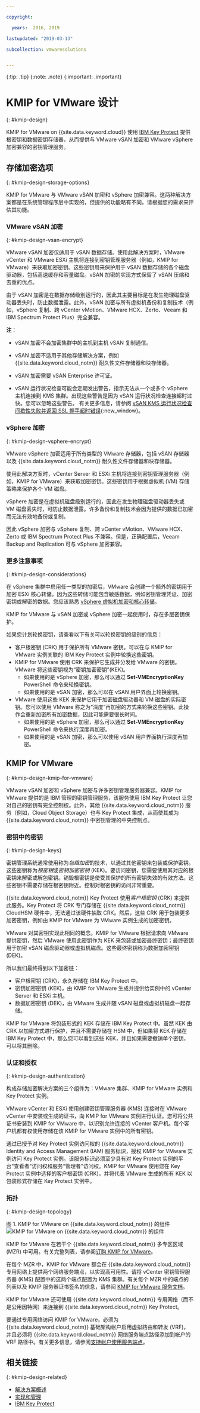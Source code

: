 ```yaml
---

copyright:

  years:  2016, 2019

lastupdated: "2019-03-13"

subcollection: vmwaresolutions


---
```


{:tip: .tip}
{:note: .note}
{:important: .important}

# KMIP for VMware 设计
{: #kmip-design}

KMIP for VMware on {{site.data.keyword.cloud}} 使用 [IBM Key Protect](/docs/services/key-protect?topic=key-protect-getting-started-tutorial) 提供根密钥和数据密钥存储器，从而提供与 VMware vSAN 加密和 VMware vSphere 加密兼容的密钥管理服务。

## 存储加密选项
{: #kmip-design-storage-options}

KMIP for VMware 与 VMware vSAN 加密和 vSphere 加密兼容。这两种解决方案都是在系统管理程序层中实现的，但提供的功能略有不同。请根据您的需求来评估其功能。

### VMware vSAN 加密
{: #kmip-design-vsan-encrypt}

VMware vSAN 加密仅适用于 vSAN 数据存储。使用此解决方案时，VMware vCenter 和 VMware ESXi 主机将连接到密钥管理服务器（例如，KMIP for VMware）来获取加密密钥。这些密钥用来保护用于 vSAN 数据存储的各个磁盘驱动器，包括高速缓存和容量磁盘。vSAN 加密的实现方式保留了 vSAN 压缩和去重的优点。

由于 vSAN 加密是在数据存储级别运行的，因此其主要目标是在发生物理磁盘驱动器丢失时，防止数据泄露。此外，vSAN 加密与所有虚拟机备份和复制技术（例如，vSphere 复制、跨 vCenter vMotion、VMware HCX、Zerto、Veeam 和 IBM Spectrum Protect Plus）完全兼容。

**注**：
* vSAN 加密不会加密集群中的主机到主机 vSAN 复制通信。
* vSAN 加密不适用于其他存储解决方案，例如 {{site.data.keyword.cloud_notm}} 耐久性文件存储器和块存储器。
* vSAN 加密需要 vSAN Enterprise 许可证。

* vSAN 运行状况检查可能会定期发出警告，指示无法从一个或多个 vSphere 主机连接到 KMS 集群。出现这些警告是因为 vSAN 运行状况检查连接超时过快。您可以忽略这些警告。
有关更多信息，请参阅 [vSAN KMS 运行状况检查间歇性失败并返回 SSL 握手超时错误](https://kb.vmware.com/s/article/67115){:new_window}。

### vSphere 加密
{: #kmip-design-vsphere-encrypt}

VMware vSphere 加密适用于所有类型的 VMware 存储器，包括 vSAN 存储器以及 {{site.data.keyword.cloud_notm}} 耐久性文件存储器和块存储器。

使用此解决方案时，vCenter Server 和 ESXi 主机将连接到密钥管理服务器（例如，KMIP for VMware）来获取加密密钥。这些密钥用于根据虚拟机 (VM) 存储策略来保护各个 VM 磁盘。

vSphere 加密是在虚拟机磁盘级别运行的，因此在发生物理磁盘驱动器丢失或 VM 磁盘丢失时，可防止数据泄露。许多备份和复制技术会因为提供的数据已加密而无法有效地备份或复制。

因此 vSphere 加密与 vSphere 复制、跨 vCenter vMotion、VMware HCX、Zerto 或 IBM Spectrum Protect Plus 不兼容。但是，正确配置后，Veeam Backup and Replication 可与 vSphere 加密兼容。

### 更多注意事项
{: #kmip-design-considerations}

在 vSphere 集群中启用任一类型的加密后，VMware 会创建一个额外的密钥用于加密 ESXi 核心转储，因为这些转储可能包含敏感数据，例如密钥管理凭证、加密密钥或解密的数据。您应该熟悉 [vSphere 虚拟机加密和核心转储](https://docs.vmware.com/en/VMware-vSphere/6.5/com.vmware.vsphere.security.doc/GUID-63728E8B-810D-418B-B1AA-6A0A2F92AABE.html)。

KMIP for VMware 与 vSAN 加密或 vSphere 加密一起使用时，存在多层密钥保护。

如果您计划轮换密钥，请查看以下有关可以轮换密钥的级别的信息：
* 客户根密钥 (CRK) 用于保护所有 VMware 密钥。可以在与 KMIP for VMware 实例关联的 IBM Key Protect 实例中轮换这些密钥。
* KMIP for VMware 使用 CRK 来保护它生成并分发给 VMware 的密钥。VMware 将这些密钥视为“密钥加密密钥”(KEK)。
  * 如果使用的是 vSphere 加密，那么可以通过 **Set-VMEncryptionKey** PowerShell 命令来轮换密钥。
  * 如果使用的是 vSAN 加密，那么可以在 vSAN 用户界面上轮换密钥。
* VMware 使用这些 KEK 来保护它用于加密磁盘驱动器和 VM 磁盘的实际密钥。您可以使用 VMware 称之为“深度”再加密的方式来轮换这些密钥。此操作会重新加密所有加密数据，因此可能需要很长时间。
  * 如果使用的是 vSphere 加密，那么可以通过 **Set-VMEncryptionKey** PowerShell 命令来执行深度再加密。
  * 如果使用的是 vSAN 加密，那么可以使用 vSAN 用户界面执行深度再加密。

## KMIP for VMware
{: #kmip-design-kmip-for-vmware}

VMware vSAN 加密和 vSphere 加密与许多密钥管理服务器兼容。KMIP for VMware 提供的是 IBM 管理的密钥管理服务，该服务使用 IBM Key Protect 让您对自己的密钥有完全控制权。此外，其他 {{site.data.keyword.cloud_notm}} 服务（例如，Cloud Object Storage）也与 Key Protect 集成，从而使其成为 {{site.data.keyword.cloud_notm}} 中密钥管理的中央控制点。

### 密钥中的密钥
{: #kmip-design-keys}

密钥管理系统通常使用称为*包络加密*的技术，以通过其他密钥来包装或保护密钥。这些密钥称为*根密钥*或*密钥加密密钥* (KEK)。要访问密钥，您需要使用其对应的根密钥来解密或解包密钥。销毁根密钥是使受其保护的所有密钥失效的有效方法。这些密钥不需要存储在根密钥附近。控制对根密钥的访问非常重要。

{{site.data.keyword.cloud_notm}} Key Protect 使用*客户根密钥* (CRK) 来提供此服务。Key Protect 将 CRK 专门存储在 {{site.data.keyword.cloud_notm}} CloudHSM 硬件中，无法通过该硬件抽取 CRK。然后，这些 CRK 用于包装更多加密密钥，例如由 KMIP for VMware 为 VMware 实例生成的加密密钥。

VMware 对其密钥实现此相同的概念。KMIP for VMware 根据请求向 VMware 提供密钥，然后 VMware 使用此密钥作为 KEK 来包装或加密最终密钥；最终密钥用于加密 vSAN 磁盘驱动器或虚拟机磁盘。这些最终密钥称为数据加密密钥 (DEK)。

所以我们最终得到以下加密链：
* 客户根密钥 (CRK)，永久存储在 IBM Key Protect 中。
* 密钥加密密钥 (KEK)，由 KMIP for VMware 生成并提供给实例中的 vCenter Server 和 ESXi 主机。
* 数据加密密钥 (DEK)，由 VMware 生成并随 vSAN 磁盘或虚拟机磁盘一起存储。

KMIP for VMware 将包装形式的 KEK 存储在 IBM Key Protect 中。虽然 KEK 由 CRK 以加密方式进行保护，并且不需要存储在 HSM 中，但如果将 KEK 存储在 IBM Key Protect 中，那么您可以看到这些 KEK，并且如果需要撤销单个密钥，可以将其删除。

### 认证和授权
{: #kmip-design-authentication}

构成存储加密解决方案的三个组件为：VMware 集群、KMIP for VMware 实例和 Key Protect 实例。

VMware vCenter 和 ESXi 使用创建密钥管理服务器 (KMS) 连接时在 VMware vCenter 中安装或生成的证书，向 KMIP for VMware 实例进行认证。您可将公共证书安装到 KMIP for VMware 中，以识别允许连接的 vCenter 客户机。每个客户机都有权使用存储在该 KMIP for VMware 实例中的所有密钥。

通过已授予对 Key Protect 实例访问权的 {{site.data.keyword.cloud_notm}} Identity and Access Management (IAM) 服务标识，授权 KMIP for VMware 实例访问 Key Protect 实例。该服务标识必须至少具有对 Key Protect 实例的平台“查看者”访问权和服务“管理者”访问权。KMIP for VMware 使用您在 Key Protect 实例中选择的客户根密钥 (CRK)，并将代表 VMware 生成的所有 KEK 以包装形式存储在 Key Protect 实例中。

### 拓扑
{: #kmip-design-topology}

图 1. KMIP for VMware on {{site.data.keyword.cloud_notm}} 的组件
![KMIP for VMware on {{site.data.keyword.cloud_notm}} 的组件](kmip-key-protect.svg "此解决方案使用存储在 IBM Key Protect 中的根密钥来支持 VMware vSphere 加密和 vSAN 加密。")

KMIP for VMware 在若干个 {{site.data.keyword.cloud_notm}} 多专区区域 (MZR) 中可用。有关完整列表，请参阅[订购 KMIP for VMware](/docs/services/vmwaresolutions/services?topic=vmware-solutions-kmip_standalone_ordering)。

在每个 MZR 中，KMIP for VMware 都会在 {{site.data.keyword.cloud_notm}} 专用网络上提供两个网络服务端点，以实现高可用性。请将 vCenter 密钥管理服务器 (KMS) 配置中的这两个端点配置为 KMS 集群。有关每个 MZR 中的端点的列表以及 KMIP 服务器证书签名的信息，请参阅 [KMIP for VMware 服务文档](/docs/services/vmwaresolutions/services?topic=vmware-solutions-kmip_standalone_ordering)。

KMIP for VMware 还可使用 {{site.data.keyword.cloud_notm}} 专用网络（而不是公用因特网）来连接到 {{site.data.keyword.cloud_notm}} Key Protect。

要通过专用网络访问 KMIP for VMware，必须为 {{site.data.keyword.cloud_notm}} 基础架构帐户启用虚拟路由和转发 (VRF)，并且必须将 {{site.data.keyword.cloud_notm}} 网络服务端点路径添加到帐户的 VRF 路径中。有关更多信息，请参阅[支持帐户使用服务端点](/docs/services/service-endpoint?topic=services/service-endpoint-getting-started#cs_cli_install_steps)。

## 相关链接
{: #kmip-design-related}

* [解决方案概述](/docs/services/vmwaresolutions/archiref/kmip?topic=vmware-solutions-kmip-overview)
* [实现和管理](/docs/services/vmwaresolutions/archiref/kmip?topic=vmware-solutions-kmip-implementation)
* [IBM Key Protect](/docs/services/key-protect?topic=key-protect-getting-started-tutorial)
